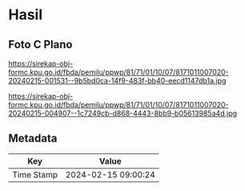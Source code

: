 # Hasil

## Foto C Plano

https://sirekap-obj-formc.kpu.go.id/fbda/pemilu/ppwp/81/71/01/10/07/8171011007020-20240215-001531--9b5bd0ca-14f9-483f-bb40-eecd1147db1a.jpg

https://sirekap-obj-formc.kpu.go.id/fbda/pemilu/ppwp/81/71/01/10/07/8171011007020-20240215-004907--1c7249cb-d868-4443-8bb9-b05613985a4d.jpg


## Metadata

| Key        | Value               |
| ---------- | ------------------- |
| Time Stamp | 2024-02-15 09:00:24 |



